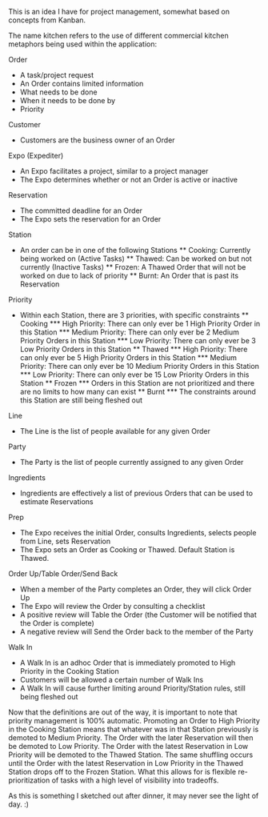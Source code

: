 This is an idea I have for project management, somewhat based on concepts from Kanban.

The name kitchen refers to the use of different commercial kitchen metaphors being used within the application:

Order
* A task/project request
* An Order contains limited information
 * What needs to be done
 * When it needs to be done by
 * Priority

Customer
* Customers are the business owner of an Order

Expo (Expediter)
* An Expo facilitates a project, similar to a project manager
* The Expo determines whether or not an Order is active or inactive

Reservation
* The committed deadline for an Order
* The Expo sets the reservation for an Order

Station
* An order can be in one of the following Stations
** Cooking: Currently being worked on (Active Tasks)
** Thawed: Can be worked on but not currently (Inactive Tasks)
** Frozen: A Thawed Order that will not be worked on due to lack of priority
** Burnt: An Order that is past its Reservation

Priority
* Within each Station, there are 3 priorities, with specific constraints
** Cooking
*** High Priority: There can only ever be 1 High Priority Order in this Station
*** Medium Priority: There can only ever be 2 Medium Priority Orders in this Station
*** Low Priority: There can only ever be 3 Low Priority Orders in this Station
** Thawed
*** High Priority: There can only ever be 5 High Priority Orders in this Station
*** Medium Priority: There can only ever be 10 Medium Priority Orders in this Station
*** Low Priority: There can only ever be 15 Low Priority Orders in this Station
** Frozen
*** Orders in this Station are not prioritized and there are no limits to how many can exist
** Burnt
*** The constraints around this Station are still being fleshed out

Line
* The Line is the list of people available for any given Order

Party
* The Party is the list of people currently assigned to any given Order

Ingredients
* Ingredients are effectively a list of previous Orders that can be used to estimate Reservations

Prep
* The Expo receives the initial Order, consults Ingredients, selects people from Line, sets Reservation
* The Expo sets an Order as Cooking or Thawed. Default Station is Thawed.

Order Up/Table Order/Send Back
* When a member of the Party completes an Order, they will click Order Up
* The Expo will review the Order by consulting a checklist
* A positive review will Table the Order (the Customer will be notified that the Order is complete)
* A negative review will Send the Order back to the member of the Party

Walk In
* A Walk In is an adhoc Order that is immediately promoted to High Priority in the Cooking Station
* Customers will be allowed a certain number of Walk Ins
* A Walk In will cause further limiting around Priority/Station rules, still being fleshed out

Now that the definitions are out of the way, it is important to note that priority management is 100% automatic. Promoting an Order to High Priority in the Cooking Station means that whatever was in that Station previously is demoted to Medium Priority. The Order with the later Reservation will then be demoted to Low Priority. The Order with the latest Reservation in Low Priority will be demoted to the Thawed Station. The same shuffling occurs until the Order with the latest Reservation in Low Priority in the Thawed Station drops off to the Frozen Station. What this allows for is flexible re-prioritization of tasks with a high level of visibility into tradeoffs.

As this is something I sketched out after dinner, it may never see the light of day. :)
